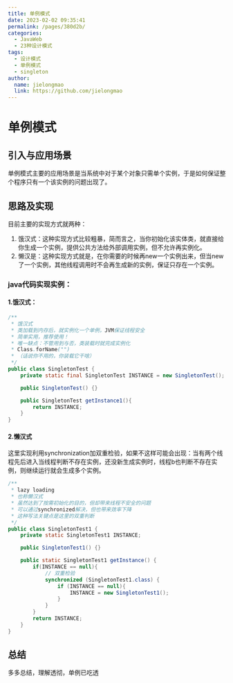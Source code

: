 ```yaml
---
title: 单例模式
date: 2023-02-02 09:35:41
permalink: /pages/380d2b/
categories:
  - JavaWeb
  - 23种设计模式
tags:
  - 设计模式
  - 单例模式
  - singleton
author: 
  name: jielongmao
  link: https://github.com/jielongmao
---
```

# 单例模式

## 引入与应用场景

单例模式主要的应用场景是当系统中对于某个对象只需单个实例，于是如何保证整个程序只有一个该实例的问题出现了。

## 思路及实现

目前主要的实现方式就两种：

1. 饿汉式：这种实现方式比较粗暴，简而言之，当你初始化该实体类，就直接给你生成一个实例，提供公共方法给外部调用实例，但不允许再实例化。
2. 懒汉是：这种实现方式就是，在你需要的时候再new一个实例出来，但当new了一个实例，其他线程调用时不会再生成新的实例，保证只存在一个实例。

### java代码实现实例：

#### 1.饿汉式：

```java
/**
 * 饿汉式
 * 类加载到内存后，就实例化一个单例，JVM保证线程安全
 * 简单实用，推荐使用！
 * 唯一缺点：不管用到与否，类装载时就完成实例化
 * Class.forName("")
 * （话说你不用的，你装载它干啥）
 */
public class SingletonTest {
    private static final SingletonTest INSTANCE = new SingletonTest();

    public SingletonTest() {}

    public SingletonTest getInstance1(){
        return INSTANCE;
    }
}
```

#### 2.懒汉式

这里实现利用synchronization加双重检验，如果不这样可能会出现：当有两个线程先后进入当线程判断不存在实例，还没新生成实例时，线程b也判断不存在实例，则继续运行就会生成多个实例。

```java
/**
 * lazy loading
 * 也称懒汉式
 * 虽然达到了按需初始化的目的，但却带来线程不安全的问题
 * 可以通过synchronized解决，但也带来效率下降
 * 这种写法关键点是这里的双重判断
 */
public class SingletonTest1 {
    private static SingletonTest1 INSTANCE;

    public SingletonTest1() {}

    public static SingletonTest1 getInstance() {
        if(INSTANCE == null){
            // 双重检验
            synchronized (SingletonTest1.class) {
                if (INSTANCE == null){
                    INSTANCE = new SingletonTest1();
                }
            }
        }
        return INSTANCE;
    }
}
```

## 总结

多多总结，理解透彻，单例已吃透
